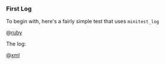 ### First Log

To begin with, here's a fairly simple test that uses ```minitest_log```

@[ruby](example.rb)

The log:

@[xml](log.xml)
